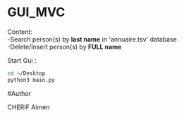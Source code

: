 # GUI_MVC

Content:
<br>
-Search person(s) by <b>last name</b> in 'annuaire.tsv' database
<br>
-Delete/Insert person(s) by <b>FULL name</b> 
<br>

Start Gui :

```bash
cd ~/Desktop
python3 main.py
```
#Author

CHERIF Aimen
